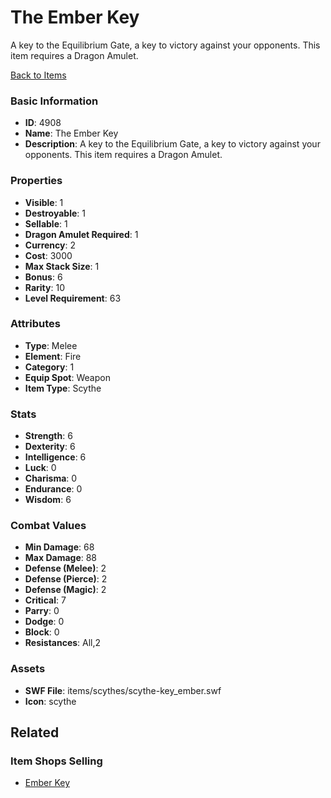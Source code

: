 # The Ember Key

A key to the Equilibrium Gate, a key to victory against your opponents. This item requires a Dragon Amulet.

[Back to Items](../items.md)

### Basic Information

- **ID**: 4908
- **Name**: The Ember Key
- **Description**: A key to the Equilibrium Gate, a key to victory against your opponents. This item requires a Dragon Amulet.

### Properties

- **Visible**: 1
- **Destroyable**: 1
- **Sellable**: 1
- **Dragon Amulet Required**: 1
- **Currency**: 2
- **Cost**: 3000
- **Max Stack Size**: 1
- **Bonus**: 6
- **Rarity**: 10
- **Level Requirement**: 63

### Attributes

- **Type**: Melee
- **Element**: Fire
- **Category**: 1
- **Equip Spot**: Weapon
- **Item Type**: Scythe

### Stats

- **Strength**: 6
- **Dexterity**: 6
- **Intelligence**: 6
- **Luck**: 0
- **Charisma**: 0
- **Endurance**: 0
- **Wisdom**: 6

### Combat Values

- **Min Damage**: 68
- **Max Damage**: 88
- **Defense (Melee)**: 2
- **Defense (Pierce)**: 2
- **Defense (Magic)**: 2
- **Critical**: 7
- **Parry**: 0
- **Dodge**: 0
- **Block**: 0
- **Resistances**: All,2

### Assets

- **SWF File**: items/scythes/scythe-key_ember.swf
- **Icon**: scythe

## Related

### Item Shops Selling

- [Ember Key](../item-shops/176-ember-key.md)

